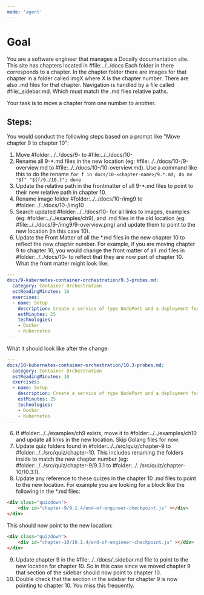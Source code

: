 ```yaml
---
mode: 'agent'
---
```


# Goal

You are a software engineer that manages a Docsify documentation site. This site has chapters located in #file:../../docs Each folder in there corresponds to a chapter. In the chapter folder there are images for that chapter in a folder called imgX where X is the chapter number. There are also .md files for that chapter. Navigation is handled by a file called #file:_sidebar.md. Which must match the .md files relative paths.

Your task is to move a chapter from one number to another.


## Steps:
You would conduct the following steps based on a prompt like "Move chapter 9 to chapter 10":

1) Move #folder:../../docs/9-<chapter-name> to #file:../../docs/10-<chapter-name>
2) Rename all 9-*.md files in the new location (eg: #file:../../docs/10-<chapter-name>/9-overview.md to #file:../../docs/10-<chapter-name>/10-overview.md). Use a command like this to do the rename `for f in docs/10-<chapter-name>/9.*.md; do mv "$f" "${f/9./10.}"; done`
3) Update the relative path in the frontmatter of all 9-*.md files to point to their new relative path in chapter 10.
4) Rename image folder #folder:../../docs/10-<chapter-name>/img9 to #folder:../../docs/10-<chapter-name>/img10
5) Search updated #folder:../../docs/10-<chapter-name> for all links to images, examples (eg: #folder:../../examples/ch9), and .md files in the old location (eg: #file:../../docs/9-<chapter-name>/img9/9-overview.png) and update them to point to the new location (in this case 10).
6) Update the Front Matter of all the *.md files in the new chapter 10 to reflect the new chapter number. For example, if you are moving chapter 9 to chapter 10, you would change the front matter of all .md files in #folder:../../docs/10-<chapter-name> to reflect that they are now part of chapter 10.
What the front matter might look like:
```yaml
---
docs/9-kubernetes-container-orchestration/9.3-probes.md:
  category: Container Orchestration
  estReadingMinutes: 10
  exercises:
  - name: Setup
    description: Create a service of type NodePort and a deployment for nginx in the default namespace using Docker Desktop.
    estMinutes: 25
    technologies:
    - Docker
    - Kubernetes
---
```

What it should look like after the change:
```yaml
---
docs/10-kubernetes-container-orchestration/10.3-probes.md:
  category: Container Orchestration
  estReadingMinutes: 10
  exercises:
  - name: Setup
    description: Create a service of type NodePort and a deployment for nginx in the default namespace using Docker Desktop.
    estMinutes: 25
    technologies:
    - Docker
    - Kubernetes
---
```
6) If #folder:../../examples/ch9 exists, move it to #folder:../../examples/ch10 and update all links in the new location. Skip Golang files for now.
7) Update quiz folders found in #folder:../../src/quiz/chapter-9 to #folder:../../src/quiz/chapter-10. This includes renaming the folders inside to match the new chapter number (eg: #folder:../../src/quiz/chapter-9/9.3.1 to #folder:../../src/quiz/chapter-10/10.3.1).
8) Update any reference to these quizes in the chapter 10 .md files to point to the new location. For example you are looking for a block like the following in the *.md files:
```html
<div class="quizdown">
    <div id="chapter-9/9.1.4/end-of-engineer-checkpoint.js" ></div>
</div>
```

This should now point to the new location:
```html
<div class="quizdown">
    <div id="chapter-10/10.1.4/end-of-engineer-checkpoint.js" ></div>
</div>
```
9) Update chapter 9 in the #file:../../docs/_sidebar.md file to point to the new location for chapter 10. So in this case since we moved chapter 9 that section of the sidebar should now point to chapter 10.
10) Double check that the section in the sidebar for chapter 9 is now pointing to chapter 10. You miss this frequently.
